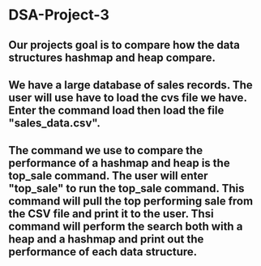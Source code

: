 # DSA-Project-3
## Our projects goal is to compare how the data structures hashmap and heap compare.
## We have a large database of sales records. The user will use have to load the cvs file we have. Enter the command load then load the file "sales_data.csv". 
## The command we use to compare the performance of a hashmap and heap is the top_sale command. The user will enter "top_sale" to run the top_sale command. This command will pull the top performing sale from the CSV file and print it to the user. Thsi command will perform the search both with a heap and a hashmap and print out the performance of each data structure. 
